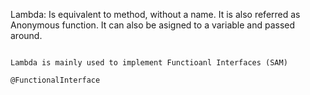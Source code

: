 
Lambda: Is equivalent to method, without a name. It is also referred as Anonymous function. It can also be asigned to a variable and passed around.
```() -> {}

Lambda is mainly used to implement Functioanl Interfaces (SAM)

@FunctionalInterface